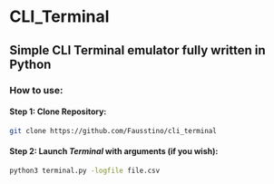 # CLI_Terminal
## Simple CLI Terminal emulator fully written in Python

### How to use:
#### Step 1: Clone Repository:
```bash
git clone https://github.com/Fausstino/cli_terminal
```
#### Step 2: Launch *Terminal* with arguments (if you wish):
```bash
python3 terminal.py -logfile file.csv
```
